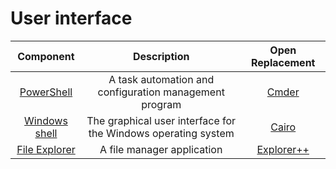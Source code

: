 # User interface

|Component|Description|Open Replacement|
|:-:|:-:|:-:|
|[PowerShell](https://en.wikipedia.org/wiki/PowerShell)|A task automation and configuration management program|[Cmder](https://cmder.net/)|
|[Windows shell](https://en.wikipedia.org/wiki/Windows_shell)|The graphical user interface for the Windows operating system|[Cairo](https://cairodesktop.com/)|
|[File Explorer](https://en.wikipedia.org/wiki/Windows_File_Explorer)|A file manager application|[Explorer++](https://explorerplusplus.com/)|
